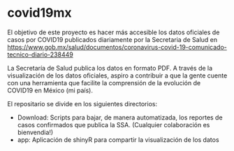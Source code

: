 # covid19mx

El objetivo de este proyecto es hacer más accesible los datos oficiales de casos por COVID19 publicados diariamente por la Secretaria de Salud en https://www.gob.mx/salud/documentos/coronavirus-covid-19-comunicado-tecnico-diario-238449

La Secretaría de Salud publica los datos en formato PDF. A través de la visualización de los datos oficiales, aspiro a contribuir a que la gente cuente con una herramienta que
facilite la comprensión de la evolución de COVID19 en México (mi país).


El repositario se divide en los siguientes directorios:

- Download: Scripts para bajar, de manera automatizada, los reportes de casos confirmados que publica la SSA. (Cualquier colaboración es bienvendia!)
- app: Aplicación de shinyR para compartir la visualización de los datos
